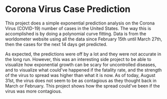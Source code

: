 # Corona Virus Case Prediction
This project does a simple exponential prediction analysis on the Corona Virus (COVID-19) number of cases in the United States.
The way this is accomplished is by doing a polynomial curve fitting. Data is from the worldometer website using all the data since February 15th until March 27th, then the cases for the next 14 days get predicted.

As expected, the predictions were off by a lot and they were not accurate in the long run. However, this was an interesting side project to be able to visualize how exponential growth can be scary for uncontrolled diseases, and to visualize what could've happened if the fatality rate, and the strength of the virus to spread was higher than what it is now. As of today, August 31st, the virus does not seem to be as contagious as they thought back in March or February. This project shows how the spread could've been if the virus was more contagious.
